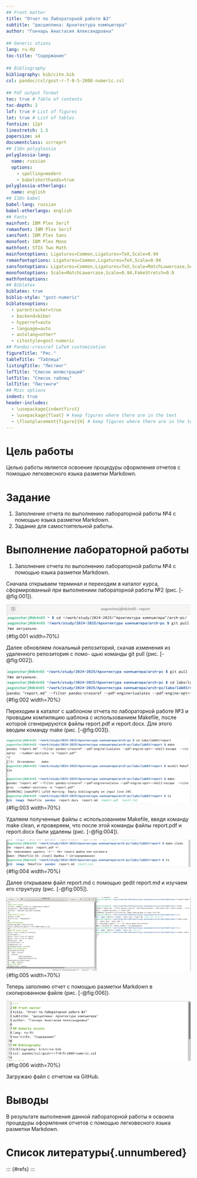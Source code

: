 ```yaml
---
## Front matter
title: "Отчет по Лабораторной работе №3"
subtitle: "дисциплина: Архитектура компьютера"
author: "Гончарь Анастасия Александровна"

## Generic otions
lang: ru-RU
toc-title: "Содержание"

## Bibliography
bibliography: bib/cite.bib
csl: pandoc/csl/gost-r-7-0-5-2008-numeric.csl

## Pdf output format
toc: true # Table of contents
toc-depth: 2
lof: true # List of figures
lot: true # List of tables
fontsize: 12pt
linestretch: 1.5
papersize: a4
documentclass: scrreprt
## I18n polyglossia
polyglossia-lang:
  name: russian
  options:
	- spelling=modern
	- babelshorthands=true
polyglossia-otherlangs:
  name: english
## I18n babel
babel-lang: russian
babel-otherlangs: english
## Fonts
mainfont: IBM Plex Serif
romanfont: IBM Plex Serif
sansfont: IBM Plex Sans
monofont: IBM Plex Mono
mathfont: STIX Two Math
mainfontoptions: Ligatures=Common,Ligatures=TeX,Scale=0.94
romanfontoptions: Ligatures=Common,Ligatures=TeX,Scale=0.94
sansfontoptions: Ligatures=Common,Ligatures=TeX,Scale=MatchLowercase,Scale=0.94
monofontoptions: Scale=MatchLowercase,Scale=0.94,FakeStretch=0.9
mathfontoptions:
## Biblatex
biblatex: true
biblio-style: "gost-numeric"
biblatexoptions:
  - parentracker=true
  - backend=biber
  - hyperref=auto
  - language=auto
  - autolang=other*
  - citestyle=gost-numeric
## Pandoc-crossref LaTeX customization
figureTitle: "Рис."
tableTitle: "Таблица"
listingTitle: "Листинг"
lofTitle: "Список иллюстраций"
lotTitle: "Список таблиц"
lolTitle: "Листинги"
## Misc options
indent: true
header-includes:
  - \usepackage{indentfirst}
  - \usepackage{float} # keep figures where there are in the text
  - \floatplacement{figure}{H} # keep figures where there are in the text
---
```


# Цель работы

Целью работы является освоение процедуры оформления отчетов с помощью легковесного
языка разметки Markdown.

# Задание

1. Заполнение отчета по выполнению лабораторной работы №4 с помощью языка разметки Markdown.
2. Задание для самостоятельной работы.

# Выполнение лабораторной работы

1. Заполнение отчета по выполнению лабораторной работы №4 с помощью языка разметки Markdown.

Сначала открываем терминал и переходим в каталог курса, сформированный при выполнениии лабораторной работы №2 (рис. [-@fig:001]).

![Переход в каталог курса](image/lab31.jpg){#fig:001 width=70%}

Далее обновляем локальный репозиторий, скачав изменения из удаленного репозитория с помо-
щью команды git pull (рис. [-@fig:002]).

![Обновление локального репозитория](image/lab32.jpg){#fig:002 width=70%}

Переходим в каталог с шаблоном отчета по лабораторной работе №3 и проводим компиляцию шаблона с использованием Makefile, после которой сгенерируются файлы report.pdf и report.docx. Для этого вводим команду make (рис. [-@fig:003]).

![Компиляция шаблона с помощью Makefile](image/lab33.jpg){#fig:003 width=70%}

Удаляем полученные файлы с использованием Makefile, введя команду make clean, и проверяем, что после этой команды файлы report.pdf и report.docx были удалены (рис. [-@fig:004]).

![Удаление файлов](image/lab34.jpg){#fig:004 width=70%}

Далее открываем файл report.md c помощью gedit report.md и изучаем его структуру (рис. [-@fig:005]).

![Открытие файла report.md](image/lab35.jpg){#fig:005 width=70%}

Теперь заполняю отчет с помощью разметки Markdown в скопированном файле (рис. [-@fig:006]).

![Заполнение отчета](image/lab36.jpg){#fig:006 width=70%}

Загружаю файл с отчетом на GitHub.

# Выводы

В результате выполнения данной лабораторной работы я освоила процедуры оформления отчетов с помощью легковесного языка разметки Markdown.

# Список литературы{.unnumbered}

::: {#refs}
:::
